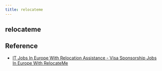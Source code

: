 ```yaml
---
title: relocateme
---
```


## relocateme


## Reference
* [IT Jobs In Europe With Relocation Assistance \- Visa Sponsorship Jobs In Europe With RelocateMe](https://relocateme.eu/jobs/)
